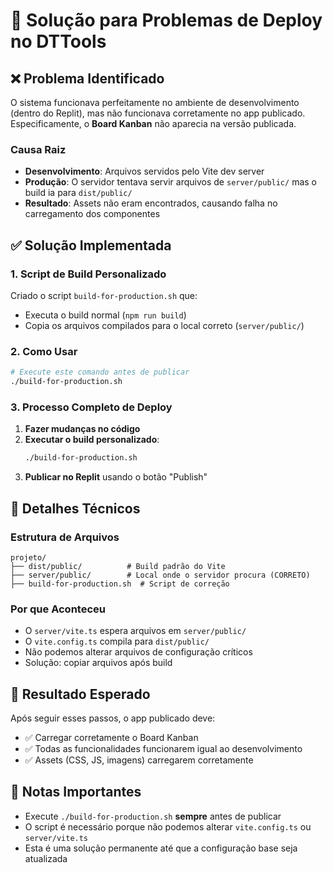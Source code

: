 # 🚀 Solução para Problemas de Deploy no DTTools

## ❌ Problema Identificado

O sistema funcionava perfeitamente no ambiente de desenvolvimento (dentro do Replit), mas não funcionava corretamente no app publicado. Especificamente, o **Board Kanban** não aparecia na versão publicada.

### Causa Raiz
- **Desenvolvimento**: Arquivos servidos pelo Vite dev server
- **Produção**: O servidor tentava servir arquivos de `server/public/` mas o build ia para `dist/public/`
- **Resultado**: Assets não eram encontrados, causando falha no carregamento dos componentes

## ✅ Solução Implementada

### 1. Script de Build Personalizado
Criado o script `build-for-production.sh` que:
- Executa o build normal (`npm run build`)
- Copia os arquivos compilados para o local correto (`server/public/`)

### 2. Como Usar

```bash
# Execute este comando antes de publicar
./build-for-production.sh
```

### 3. Processo Completo de Deploy

1. **Fazer mudanças no código**
2. **Executar o build personalizado**:
   ```bash
   ./build-for-production.sh
   ```
3. **Publicar no Replit** usando o botão "Publish"

## 🔧 Detalhes Técnicos

### Estrutura de Arquivos
```
projeto/
├── dist/public/          # Build padrão do Vite
├── server/public/        # Local onde o servidor procura (CORRETO)
├── build-for-production.sh  # Script de correção
```

### Por que Aconteceu
- O `server/vite.ts` espera arquivos em `server/public/`
- O `vite.config.ts` compila para `dist/public/`
- Não podemos alterar arquivos de configuração críticos
- Solução: copiar arquivos após build

## 🎯 Resultado Esperado

Após seguir esses passos, o app publicado deve:
- ✅ Carregar corretamente o Board Kanban
- ✅ Todas as funcionalidades funcionarem igual ao desenvolvimento
- ✅ Assets (CSS, JS, imagens) carregarem corretamente

## 📝 Notas Importantes

- Execute `./build-for-production.sh` **sempre** antes de publicar
- O script é necessário porque não podemos alterar `vite.config.ts` ou `server/vite.ts`
- Esta é uma solução permanente até que a configuração base seja atualizada
